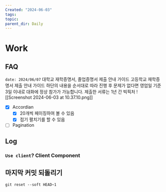 ```yaml
---
Created: "2024-06-03"
tags: 
topic: 
parent_dir: Daily
---
```

# Work
## FAQ
`date: 2024/06/07`
대학교 재학증명서, 졸업증명서 제출 안내 가이드
고등학교 재학증명서 제출 안내 가이드
하단의 내용을 순서대로 따라 진행 후 문제가 없다면 영업일 기준 3일 이내로 대화에 정상 참가가 가능합니다. 제출한 서류는 1년 간 빅픽처
![[Screenshot 2024-06-03 at 10.37.10.png]]
- [x] Accordian
	- [x] 20개씩 페이징하여 볼 수 있음
	- [x] 접기 펼치기를 할 수 있음
- [ ] Pagination
## Log
### `Use client`? Client Component

## 마지막 커밋 되돌리기
```
git reset --soft HEAD~1
```
